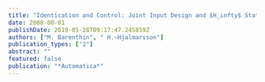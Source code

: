 ```yaml
---
title: "Identication and Control: Joint Input Design and $H_ınfty$ State Feedback with Ellipsoidal Parametric Uncertainty via LMIs"
date: 2008-00-01
publishDate: 2019-05-28T09:17:47.245859Z
authors: ["M. Barenthin", " H.~Hjalmarsson"]
publication_types: ["2"]
abstract: ""
featured: false
publication: "*Automatica*"
---
```



